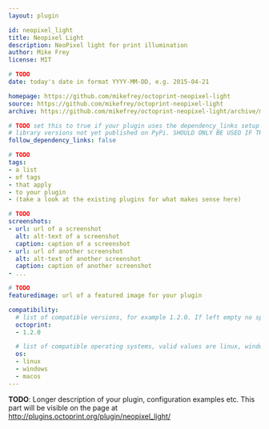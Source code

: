 ```yaml
---
layout: plugin

id: neopixel_light
title: Neopixel Light
description: NeoPixel light for print illumination
author: Mike Frey
license: MIT

# TODO
date: today's date in format YYYY-MM-DD, e.g. 2015-04-21

homepage: https://github.com/mikefrey/octoprint-neopixel-light
source: https://github.com/mikefrey/octoprint-neopixel-light
archive: https://github.com/mikefrey/octoprint-neopixel-light/archive/master.zip

# TODO set this to true if your plugin uses the dependency_links setup parameter to include
# library versions not yet published on PyPi. SHOULD ONLY BE USED IF THERE IS NO OTHER OPTION!
follow_dependency_links: false

# TODO
tags:
- a list
- of tags
- that apply
- to your plugin
- (take a look at the existing plugins for what makes sense here)

# TODO
screenshots:
- url: url of a screenshot
  alt: alt-text of a screenshot
  caption: caption of a screenshot
- url: url of another screenshot
  alt: alt-text of another screenshot
  caption: caption of another screenshot
- ...

# TODO
featuredimage: url of a featured image for your plugin

compatibility:
  # list of compatible versions, for example 1.2.0. If left empty no specific version requirement will be assumed
  octoprint:
  - 1.2.0

  # list of compatible operating systems, valid values are linux, windows, macos, leaving empty defaults to all
  os:
  - linux
  - windows
  - macos
---
```


**TODO**: Longer description of your plugin, configuration examples etc. This part will be visible on the page at
http://plugins.octoprint.org/plugin/neopixel_light/
